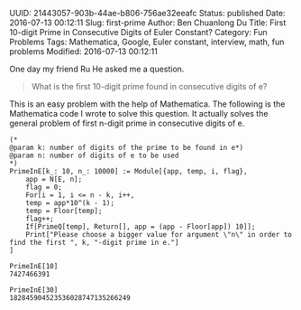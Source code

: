 UUID: 21443057-903b-44ae-b806-756ae32eeafc
Status: published
Date: 2016-07-13 00:12:11
Slug: first-prime
Author: Ben Chuanlong Du
Title: First 10-digit Prime in Consecutive Digits of Euler Constant?
Category: Fun Problems
Tags: Mathematica, Google, Euler constant, interview, math, fun problems
Modified: 2016-07-13 00:12:11


One day my friend Ru He asked me a question.

> What is the first 10-digit prime found in consecutive digits of e? 

This is an easy problem with the help of Mathematica.
The following is the Mathematica code I wrote to solve this question. 
It actually solves the general problem of first n-digit prime in consecutive digits of e.

    (*
    @param k: number of digits of the prime to be found in e*)
    @param n: number of digits of e to be used
    *)
    PrimeInE[k_: 10, n_: 10000] := Module[{app, temp, i, flag},
        app = N[E, n];
        flag = 0;
        For[i = 1, i <= n - k, i++,
        temp = app*10^(k - 1);
        temp = Floor[temp];
        flag++;
        If[PrimeQ[temp], Return[], app = (app - Floor[app]) 10]];
        Print["Please choose a bigger value for argument \"n\" in order to find the first ", k, "-digit prime in e."]
    ]

    PrimeInE[10]
    7427466391

    PrimeInE[30]
    182845904523536028747135266249
